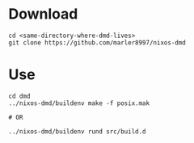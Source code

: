 
# Download
```
cd <same-directory-where-dmd-lives>
git clone https://github.com/marler8997/nixos-dmd
```

# Use
```
cd dmd
../nixos-dmd/buildenv make -f posix.mak

# OR

../nixos-dmd/buildenv rund src/build.d
```
